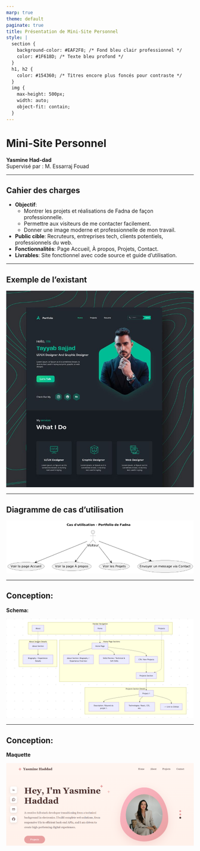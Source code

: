 ```yaml
---
marp: true
theme: default
paginate: true
title: Présentation de Mini-Site Personnel
style: |
  section {
    background-color: #EAF2F8; /* Fond bleu clair professionnel */
    color: #1F618D; /* Texte bleu profond */
  }
  h1, h2 {
    color: #154360; /* Titres encore plus foncés pour contraste */
  }
  img {
    max-height: 500px;
    width: auto; 
    object-fit: contain;
  }
---
```


# Mini-Site Personnel
**Yasmine Had-dad**  
Supervisé par : M. Essarraj Fouad

---

## Cahier des charges
- **Objectif**: 
  - Montrer les projets et réalisations de Fadna de façon professionnelle.  
  - Permettre aux visiteurs de me contacter facilement.  
  - Donner une image moderne et professionnelle de mon travail.  
- **Public cible**: Recruteurs, entreprises tech, clients potentiels, professionnels du web.  
- **Fonctionnalités**: Page Accueil, À propos, Projets, Contact.  
- **Livrables**: Site fonctionnel avec code source et guide d’utilisation.  

---

## Exemple de l’existant

![Exemple Site](imgs/Portfoli.jpg)


---

## Diagramme de cas d’utilisation

![Use Case Diagram](imgs/cas_de_utilisation.png)

---

## Conception:
**Schema:**

![Use Case Diagram](imgs/done.png)

---

## Conception:
**Maquette**

![Use Case Diagram](imgs/yasminaaa.png)

